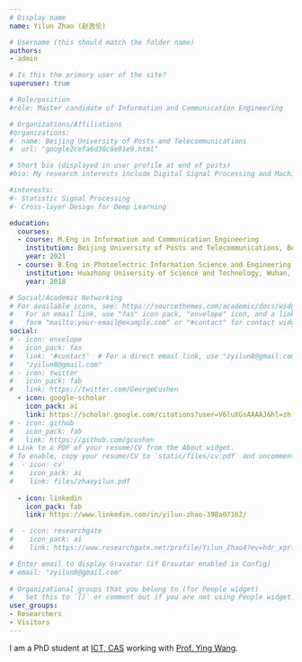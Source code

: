 ```yaml
---
# Display name
name: Yilun Zhao (赵逸伦)

# Username (this should match the folder name)
authors:
- admin

# Is this the primary user of the site?
superuser: true

# Role/position
#role: Master candidate of Information and Communication Engineering

# Organizations/Affiliations
#organizations:
#- name: Beijing University of Posts and Telecommunications
#  url: "google2cefa6d30c8e81e9.html"

# Short bio (displayed in user profile at end of posts)
#bio: My research interests include Digital Signal Processing and Machine Learning

#interests:
#- Statistic Signal Processing
#- Cross-layer Design for Deep Learning

education:
  courses:
  - course: M.Eng in Information and Communication Engineering
    institution: Beijing University of Posts and Telecommunications, Beijing, China
    year: 2021
  - course: B.Eng in Photoelectric Information Science and Engineering 
    institution: Huazhong University of Science and Technology, Wuhan, China
    year: 2018

# Social/Academic Networking
# For available icons, see: https://sourcethemes.com/academic/docs/widgets/#icons
#   For an email link, use "fas" icon pack, "envelope" icon, and a link in the
#   form "mailto:your-email@example.com" or "#contact" for contact widget.
social:
# - icon: envelope
#   icon_pack: fas
#   link: '#contact'  # For a direct email link, use "zyilun8@gmail.com".
#   "zyilun8@gmail.com"
# - icon: twitter
#   icon_pack: fab
#   link: https://twitter.com/GeorgeCushen
  - icon: google-scholar
    icon_pack: ai
    link: https://scholar.google.com/citations?user=V6luXGsAAAAJ&hl=zh-CN&oi=sra
# - icon: github
#   icon_pack: fab
#   link: https://github.com/gcushen
# Link to a PDF of your resume/CV from the About widget.
# To enable, copy your resume/CV to `static/files/cv.pdf` and uncomment the lines below.  
#  - icon: cv
#    icon_pack: ai
#    link: files/zhaoyilun.pdf
  
  - icon: linkedin
    icon_pack: fab
    link: https://www.linkedin.com/in/yilun-zhao-398a07162/

#  - icon: researchgate
#    icon_pack: ai
#    link: https://www.researchgate.net/profile/Yilun_Zhao4?ev=hdr_xprf&_sg=Tf-k3ZgTvRsMZd9_22m1M2IVeF2xQISeiZTrlx5KQcRgnYHUiD9ir8nrxOfDkJKeRMQdbHshPAChxEq5YNhGWs0P

# Enter email to display Gravatar (if Gravatar enabled in Config)
# email: "zyilun8@gmail.com"
  
# Organizational groups that you belong to (for People widget)
#   Set this to `[]` or comment out if you are not using People widget.  
user_groups:
- Researchers
- Visitors
---
```


I am a PhD student at [ICT, CAS](http://english.ict.cas.cn/) working with [Prof. Ying Wang](https://wangying-ict.github.io/). 
